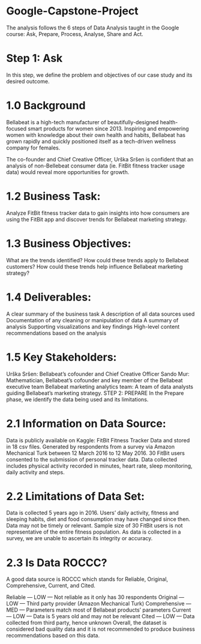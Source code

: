 # Google-Capstone-Project
The analysis follows the 6 steps of Data Analysis taught in the Google course: Ask, Prepare, Process, Analyse, Share and Act.

# Step 1: Ask
In this step, we define the problem and objectives of our case study and its desired outcome.

# 1.0 Background
Bellabeat is a high-tech manufacturer of beautifully-designed health-focused smart products for women since 2013. Inspiring and empowering women with knowledge about their own health and habits, Bellabeat has grown rapidly and quickly positioned itself as a tech-driven wellness company for females.

The co-founder and Chief Creative Officer, Urška Sršen is confident that an analysis of non-Bellebeat consumer data (ie. FitBit fitness tracker usage data) would reveal more opportunities for growth.

# 1.2 Business Task:
Analyze FitBit fitness tracker data to gain insights into how consumers are using the FitBit app and discover trends for Bellabeat marketing strategy.

# 1.3 Business Objectives:
What are the trends identified?
How could these trends apply to Bellabeat customers?
How could these trends help influence Bellabeat marketing strategy?

# 1.4 Deliverables:
A clear summary of the business task
A description of all data sources used
Documentation of any cleaning or manipulation of data
A summary of analysis
Supporting visualizations and key findings
High-level content recommendations based on the analysis

# 1.5 Key Stakeholders:
Urška Sršen: Bellabeat’s cofounder and Chief Creative Officer
Sando Mur: Mathematician, Bellabeat’s cofounder and key member of the Bellabeat executive team
Bellabeat marketing analytics team: A team of data analysts guiding Bellabeat’s marketing strategy.
STEP 2: PREPARE
In the Prepare phase, we identify the data being used and its limitations.

# 2.1 Information on Data Source:
Data is publicly available on Kaggle: FitBit Fitness Tracker Data and stored in 18 csv files.
Generated by respondents from a survey via Amazon Mechanical Turk between 12 March 2016 to 12 May 2016.
30 FitBit users consented to the submission of personal tracker data.
Data collected includes physical activity recorded in minutes, heart rate, sleep monitoring, daily activity and steps.

# 2.2 Limitations of Data Set:
Data is collected 5 years ago in 2016. Users’ daily activity, fitness and sleeping habits, diet and food consumption may have changed since then. Data may not be timely or relevant.
Sample size of 30 FitBit users is not representative of the entire fitness population.
As data is collected in a survey, we are unable to ascertain its integrity or accuracy.

# 2.3 Is Data ROCCC?
A good data source is ROCCC which stands for Reliable, Original, Comprehensive, Current, and Cited.

Reliable — LOW — Not reliable as it only has 30 respondents
Original — LOW — Third party provider (Amazon Mechanical Turk)
Comprehensive — MED — Parameters match most of Bellabeat products’ parameters
Current — LOW — Data is 5 years old and may not be relevant
Cited — LOW — Data collected from third party, hence unknown
Overall, the dataset is considered bad quality data and it is not recommended to produce business recommendations based on this data.
